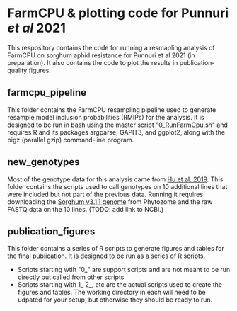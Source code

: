 # FarmCPU & plotting code for Punnuri _et al_ 2021
This respository contains the code for running a resmapling analysis of FarmCPU on sorghum aphid resistance for Punnuri et al 2021 (in preparation). It also contains the code to plot the results in publication-quality figures.

## farmcpu_pipeline
This folder contains the FarmCPU resampling pipeline used to generate resample model inclusion probabilities (RMIPs) for the analysis. It is designed to be run in bash using the master script "0_RunFarmCpu.sh" and requires R and its packages argparse, GAPIT3, and ggplot2, along with the pigz (parallel gzip) command-line program.

## new_genotypes
Most of the genotype data for this analysis came from [Hu et al. 2019](https://dx.doi.org/10.3835/plantgenome2018.06.0044). This folder contains the scripts used to call genotypes on 10 additional lines that were included but not part of the previous data. Running it requires downloading the [Sorghum v3.1.1 genome](https://phytozome-next.jgi.doe.gov/pz/portal.html#!info?alias=Org_Sbicolor) from Phytozome and the raw FASTQ data on the 10 lines. (TODO: add link to NCBI.)

## publication_figures
This folder contains a series of R scripts to generate figures and tables for the final publication. It is designed to be run as a series of R scripts.
* Scripts starting wtih "0_" are support scripts and are not meant to be run directly but called from other scripts
* Scripts starting with 1_ 2_, etc are the actual scripts used to create the figures and tables. The working directory in each will need to be udpated for your setup, but otherwise they should be ready to run.
